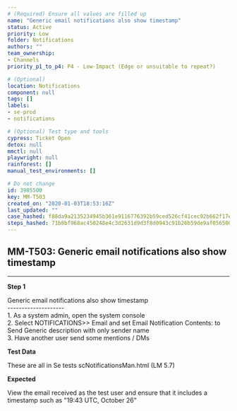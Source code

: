 ```yaml
---
# (Required) Ensure all values are filled up
name: "Generic email notifications also show timestamp"
status: Active
priority: Low
folder: Notifications
authors: ""
team_ownership: 
- Channels
priority_p1_to_p4: P4 - Low-Impact (Edge or unsuitable to repeat?)

# (Optional)
location: Notifications
component: null
tags: []
labels: 
- se-prod
- notifications

# (Optional) Test type and tools
cypress: Ticket Open
detox: null
mmctl: null
playwright: null
rainforest: []
manual_test_environments: []

# Do not change
id: 3905500
key: MM-T503
created_on: "2020-01-03T18:53:16Z"
last_updated: ""
case_hashed: f88da9a2135234945b361e9116776392b59ced526cf41cec92b662f17ef223a2e500876072f789c8f863e7f8a22beca9
steps_hashed: 71b8bf968ac450248e4c3d2631d9d3f8d0943c91b26b59de9af05650004446742607fc3635cd905b2514be355e17fb4f
---
```


<!-- (Auto-generated) Based on frontmatter's "key" and "name" -->

## MM-T503: Generic email notifications also show timestamp

---

**Step 1**

Generic email notifications also show timestamp\
\--------------------\
1\. As a system admin, open the system console\
2\. Select NOTIFICATIONS>> Email and set Email Notification Contents: to Send Generic description with only sender name\
3\. Have another user send some mentions / DMs

**Test Data**

These are all in Se tests scNotificationsMan.html (LM 5.7)

**Expected**

View the email received as the test user and ensure that it includes a timestamp such as "19:43 UTC, October 26"
